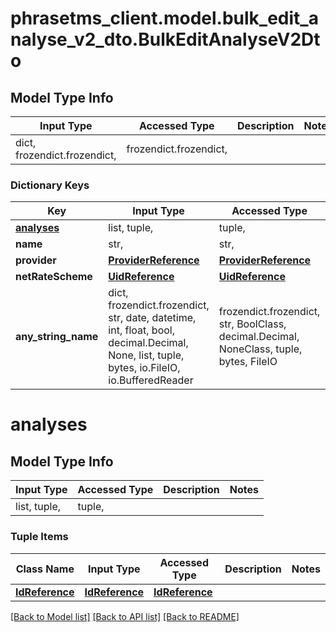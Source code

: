 # phrasetms_client.model.bulk_edit_analyse_v2_dto.BulkEditAnalyseV2Dto

## Model Type Info

| Input Type                   | Accessed Type          | Description | Notes |
| ---------------------------- | ---------------------- | ----------- | ----- |
| dict, frozendict.frozendict, | frozendict.frozendict, |             |

### Dictionary Keys

| Key                       | Input Type                                                                                                                                  | Accessed Type                                                                           | Description                                                        | Notes      |
| ------------------------- | ------------------------------------------------------------------------------------------------------------------------------------------- | --------------------------------------------------------------------------------------- | ------------------------------------------------------------------ | ---------- |
| **[analyses](#analyses)** | list, tuple,                                                                                                                                | tuple,                                                                                  |                                                                    |
| **name**                  | str,                                                                                                                                        | str,                                                                                    |                                                                    | [optional] |
| **provider**              | [**ProviderReference**](ProviderReference.md)                                                                                               | [**ProviderReference**](ProviderReference.md)                                           |                                                                    | [optional] |
| **netRateScheme**         | [**UidReference**](UidReference.md)                                                                                                         | [**UidReference**](UidReference.md)                                                     |                                                                    | [optional] |
| **any_string_name**       | dict, frozendict.frozendict, str, date, datetime, int, float, bool, decimal.Decimal, None, list, tuple, bytes, io.FileIO, io.BufferedReader | frozendict.frozendict, str, BoolClass, decimal.Decimal, NoneClass, tuple, bytes, FileIO | any string name can be used but the value must be the correct type | [optional] |

# analyses

## Model Type Info

| Input Type   | Accessed Type | Description | Notes |
| ------------ | ------------- | ----------- | ----- |
| list, tuple, | tuple,        |             |

### Tuple Items

| Class Name                        | Input Type                        | Accessed Type                     | Description | Notes |
| --------------------------------- | --------------------------------- | --------------------------------- | ----------- | ----- |
| [**IdReference**](IdReference.md) | [**IdReference**](IdReference.md) | [**IdReference**](IdReference.md) |             |

[[Back to Model list]](../../README.md#documentation-for-models) [[Back to API list]](../../README.md#documentation-for-api-endpoints) [[Back to README]](../../README.md)
